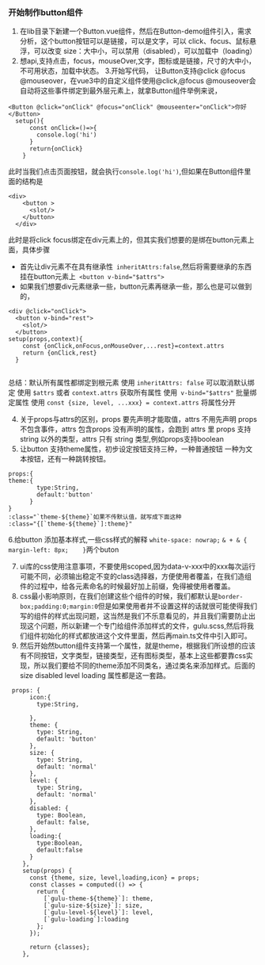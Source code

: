 ### 开始制作button组件
1. 在lib目录下新建一个Button.vue组件，然后在Button-demo组件引入，需求分析，这个button按钮可以是链接，可以是文字，可以 click、focus、鼠标悬浮，可以改变 size：大中小，可以禁用（disabled），可以加载中（loading）
2. 想api,支持点击，focus，mouseOver,文字，图标或是链接，尺寸的大中小，不可用状态，加载中状态。
3.开始写代码， 让Button支持@click @focus @mouseover，在vue3中的自定义组件使用@click,@focus @mouseover会自动将这些事件绑定到最外层元素上，就拿Button组件举例来说，
```
<Button @click="onClick" @focus="onClick" @mouseenter="onClick">你好</Button> 
  setup(){
      const onClick=()=>{
        console.log('hi')
      }
      return{onClick}
    }

```
此时当我们点击页面按钮，就会执行`console.log('hi')`,但如果在Button组件里面的结构是
```
<div>
    <button >
      <slot/>
    </button>
  </div>
  ```
  此时是将click focus绑定在div元素上的，但其实我们想要的是绑在button元素上面，具体步骤
  - 首先让div元素不在具有继承性` inheritAttrs:false`,然后将需要继承的东西挂在button元素上` <button v-bind="$attrs">`
  - 如果我们想要div元素继承一些，button元素再继承一些，那么也是可以做到的，
  ```
  <div @click="onClick">
    <button v-bind="rest">
      <slot/>
    </button>
  setup(props,context){
      const {onClick,onFocus,onMouseOver,...rest}=context.attrs
      return {onClick,rest}
    }
    
   ```
  总结：默认所有属性都绑定到根元素
使用 `inheritAttrs: false` 可以取消默认绑定
使用 `$attrs` 或者 `context.attrs` 获取所有属性
使用` v-bind="$attrs"` 批量绑定属性
使用 `const {size, level, ...xxx} = context.attrs` 将属性分开
   
 4. 关于props与attrs的区别，props 要先声明才能取值，attrs 不用先声明
props 不包含事件，attrs 包含props 没有声明的属性，会跑到 attrs 里
props 支持 string 以外的类型，attrs 只有 string 类型,例如props支持boolean
5. 让button 支持theme属性，初步设定按钮支持三种，一种普通按钮 一种为文本按钮，还有一种跳转按钮。
```
props:{
theme:{
        type:String,
        default:'button'
      }
}
:class="`theme-${theme}`如果不传默认值，就写成下面这种
:class="{[`theme-${theme}`]:theme}"
```
6.给button 添加基本样式,一些css样式的解释 `white-space: nowrap;` `& + & {
      margin-left: 8px;    }`两个buton

7. ui库的css使用注意事项，不要使用scoped,因为data-v-xxx中的xxx每次运行可能不同，必须输出稳定不变的class选择器，方便使用者覆盖，在我们造组件的过程中，给各元素命名的时候最好加上前缀，免得被使用者覆盖。
8. css最小影响原则，在我们创建这些个组件的时候，我们都默认是`border-box;padding:0;margin:0`但是如果使用者并不设置这样的话就很可能使得我们写的组件的样式出现问题，这当然是我们不乐意看见的，并且我们需要防止出现这个问题，所以新建一个专门给组件添加样式的文件，gulu.scss,然后将我们组件初始化的样式都放进这个文件里面，然后再main.ts文件中引入即可。
9. 然后开始然button组件支持第一个属性，就是theme，根据我们所设想的应该有不同按钮，文字类型，链接类型，还有图标类型，基本上这些都要靠css实现，所以我们要给不同的theme添加不同类名，通过类名来添加样式。后面的size disabled level loading 属性都是这一套路。
```
 props: {
      icon:{
        type:String,

      },
      theme: {
        type: String,
        default: 'button'
      },
      size: {
        type: String,
        default: 'normal'
      },
      level: {
        type: String,
        default: 'normal'
      },
      disabled: {
        type: Boolean,
        default: false,
      },
      loading:{
        type:Boolean,
        default:false
      }
    },
    setup(props) {
      const {theme, size, level,loading,icon} = props;
      const classes = computed(() => {
        return {
          [`gulu-theme-${theme}`]: theme,
          [`gulu-size-${size}`]: size,
          [`gulu-level-${level}`]: level,
          [`gulu-loading`]:loading
        };
      });

      return {classes};
    },
  ```

      



